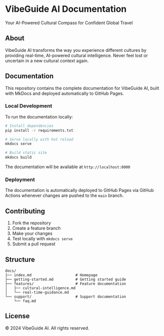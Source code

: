 # VibeGuide AI Documentation

Your AI-Powered Cultural Compass for Confident Global Travel

## About

VibeGuide AI transforms the way you experience different cultures by providing real-time, AI-powered cultural intelligence. Never feel lost or uncertain in a new cultural context again.

## Documentation

This repository contains the complete documentation for VibeGuide AI, built with MkDocs and deployed automatically to GitHub Pages.

### Local Development

To run the documentation locally:

```bash
# Install dependencies
pip install -r requirements.txt

# Serve locally with hot reload
mkdocs serve

# Build static site
mkdocs build
```

The documentation will be available at `http://localhost:8000`

### Deployment

The documentation is automatically deployed to GitHub Pages via GitHub Actions whenever changes are pushed to the `main` branch.

## Contributing

1. Fork the repository
2. Create a feature branch
3. Make your changes
4. Test locally with `mkdocs serve`
5. Submit a pull request

## Structure

```
docs/
├── index.md                    # Homepage
├── getting-started.md          # Getting started guide
├── features/                   # Feature documentation
│   ├── cultural-intelligence.md
│   └── real-time-guidance.md
└── support/                    # Support documentation
    └── faq.md
```

## License

© 2024 VibeGuide AI. All rights reserved.